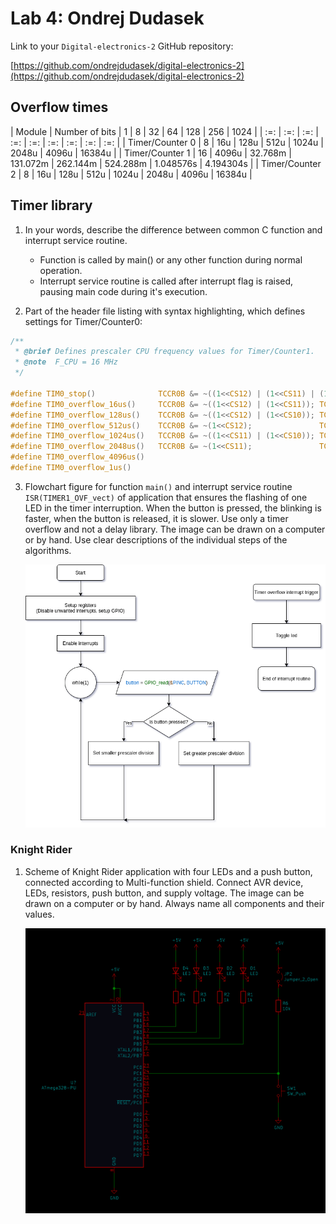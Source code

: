 # Lab 4: Ondrej Dudasek

Link to your `Digital-electronics-2` GitHub repository:

   [https://github.com/ondrejdudasek/digital-electronics-2](https://github.com/ondrejdudasek/digital-electronics-2)


## Overflow times

|         Module        |   Number of bits  |   1   |   8   |   32  |   64  |  128  |  256  |  1024  |
|          :=:          |         :=:       |  :=:  |  :=:  |  :=:  |  :=:  |  :=:  |  :=:  |   :=:  |
|    Timer/Counter 0    |          8        |  16u  |  128u |  512u | 1024u | 2048u | 4096u | 16384u |
|    Timer/Counter 1    |          16       | 4096u | 32.768m | 131.072m | 262.144m | 524.288m | 1.048576s | 4.194304s | 
|    Timer/Counter 2    |          8        |  16u  |  128u |  512u | 1024u | 2048u | 4096u | 16384u |

## Timer library

1. In your words, describe the difference between common C function and interrupt service routine.
   * Function is called by main() or any other function during normal operation. 
   * Interrupt service routine is called after interrupt flag is raised, pausing main code during it's execution. 


2. Part of the header file listing with syntax highlighting, which defines settings for Timer/Counter0:

```c
/**
 * @brief Defines prescaler CPU frequency values for Timer/Counter1.
 * @note  F_CPU = 16 MHz
 */

#define TIM0_stop()              TCCR0B &= ~((1<<CS12) | (1<<CS11) | (1<<CS10));          // 000 --> STOP
#define TIM0_overflow_16us()     TCCR0B &= ~((1<<CS12) | (1<<CS11)); TCCR0B |= (1<<CS10); // 001 --> 1
#define TIM0_overflow_128us()    TCCR0B &= ~((1<<CS12) | (1<<CS10)); TCCR0B |= (1<<CS11); // 010 --> 8
#define TIM0_overflow_512us()    TCCR0B &= ~(1<<CS12);               TCCR0B |= (1<<CS11) | (1<<CS10);  // 011 --> 64
#define TIM0_overflow_1024us()   TCCR0B &= ~((1<<CS11) | (1<<CS10)); TCCR0B |= (1<<CS12); // 100 --> 256
#define TIM0_overflow_2048us()   TCCR0B &= ~(1<<CS11);               TCCR0B |= (1<<CS12) | (1<<CS10);  // 101 --> 1024
#define TIM0_overflow_4096us()
#define TIM0_overflow_1us()
```

3. Flowchart figure for function `main()` and interrupt service routine `ISR(TIMER1_OVF_vect)` of application that ensures the flashing of one LED in the timer interruption. When the button is pressed, the blinking is faster, when the button is released, it is slower. Use only a timer overflow and not a delay library. The image can be drawn on a computer or by hand. Use clear descriptions of the individual steps of the algorithms.

   ![flowchart.png](flowchart.png)


### Knight Rider

1. Scheme of Knight Rider application with four LEDs and a push button, connected according to Multi-function shield. Connect AVR device, LEDs, resistors, push button, and supply voltage. The image can be drawn on a computer or by hand. Always name all components and their values.

   ![knight_rider.png](knight_rider.png)
